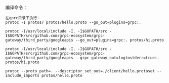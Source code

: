 编译命令：

    在gprc目录下执行：
    protoc -I protos/ protos/hello.proto --go_out=plugins=grpc:.
    
    protoc -I/usr/local/include -I. -I$GOPATH/src -I$GOPATH/src/github.com/grpc-ecosystem/grpc-gateway/third_party/googleapis --go_out=plugins=grpc:. protos/hi.proto
    
    protoc -I/usr/local/include -I. -I$GOPATH/src -I$GOPATH/src/github.com/grpc-ecosystem/grpc-gateway/third_party/googleapis --grpc-gateway_out=logtostderr=true:. protos/hi.proto
    
    protoc --proto_path=. --descriptor_set_out=./client/hello.protoset --include_imports protos/hello.proto